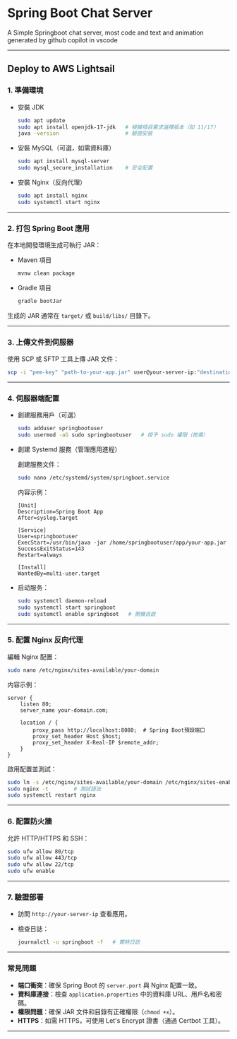 # Spring Boot Chat Server

A Simple Springboot chat server, most code and text and animation generated by github copilot in vscode

---

## Deploy to AWS Lightsail

### 1. 準備環境

- 安裝 JDK

  ```sh
  sudo apt update
  sudo apt install openjdk-17-jdk   # 根據項目需求選擇版本（如 11/17）
  java -version                     # 驗證安裝
  ```

- 安裝 MySQL（可選，如需資料庫）

  ```sh
  sudo apt install mysql-server
  sudo mysql_secure_installation    # 安全配置
  ```

- 安裝 Nginx（反向代理）

  ```sh
  sudo apt install nginx
  sudo systemctl start nginx
  ```

---

### 2. 打包 Spring Boot 應用

在本地開發環境生成可執行 JAR：

- Maven 項目

  ```sh
  mvnw clean package
  ```

- Gradle 項目

  ```sh
  gradle bootJar
  ```

生成的 JAR 通常在 `target/` 或 `build/libs/` 目錄下。

---

### 3. 上傳文件到伺服器

使用 SCP 或 SFTP 工具上傳 JAR 文件：

```sh
scp -i "pem-key" "path-to-your-app.jar" user@your-server-ip:"destination-path"
```

---

### 4. 伺服器端配置

- 創建服務用戶（可選）

  ```sh
  sudo adduser springbootuser
  sudo usermod -aG sudo springbootuser   # 授予 sudo 權限（按需）
  ```

- 創建 Systemd 服務（管理應用進程）

  創建服務文件：

  ```sh
  sudo nano /etc/systemd/system/springboot.service
  ```

  内容示例：

  ```
  [Unit]
  Description=Spring Boot App
  After=syslog.target

  [Service]
  User=springbootuser
  ExecStart=/usr/bin/java -jar /home/springbootuser/app/your-app.jar
  SuccessExitStatus=143
  Restart=always

  [Install]
  WantedBy=multi-user.target
  ```

- 启动服务：

  ```sh
  sudo systemctl daemon-reload
  sudo systemctl start springboot
  sudo systemctl enable springboot   # 開機自啟
  ```

---

### 5. 配置 Nginx 反向代理

編輯 Nginx 配置：

```sh
sudo nano /etc/nginx/sites-available/your-domain
```

内容示例：

```
server {
    listen 80;
    server_name your-domain.com;

    location / {
        proxy_pass http://localhost:8080;  # Spring Boot預設端口
        proxy_set_header Host $host;
        proxy_set_header X-Real-IP $remote_addr;
    }
}
```

啟用配置並測試：

```sh
sudo ln -s /etc/nginx/sites-available/your-domain /etc/nginx/sites-enabled/
sudo nginx -t        # 測試語法
sudo systemctl restart nginx
```

---

### 6. 配置防火牆

允許 HTTP/HTTPS 和 SSH：

```sh
sudo ufw allow 80/tcp
sudo ufw allow 443/tcp
sudo ufw allow 22/tcp
sudo ufw enable
```

---

### 7. 驗證部署

- 訪問 `http://your-server-ip` 查看應用。
- 檢查日誌：

  ```sh
  journalctl -u springboot -f   # 實時日誌
  ```

---

### 常見問題

- **端口衝突**：確保 Spring Boot 的 `server.port` 與 Nginx 配置一致。
- **資料庫連接**：檢查 `application.properties` 中的資料庫 URL、用戶名和密碼。
- **權限問題**：確保 JAR 文件和目錄有正確權限（`chmod +x`）。
- **HTTPS**：如需 HTTPS，可使用 Let's Encrypt 證書（通過 Certbot 工具）。

---
